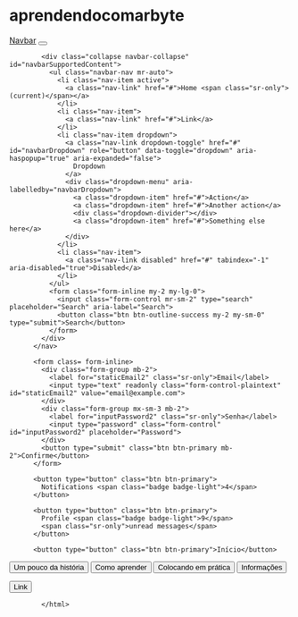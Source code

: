 # aprendendocomarbyte
<html> 
 <head>
    <meta charset= "utf-8">
    <title> Aprendendo a usar o Bootstrap </title> 
    <link rel="stylesheet" href="https://stackpath.bootstrapcdn.com/bootstrap/4.5.0/css/bootstrap.min.css" integrity="sha384-9aIt2nRpC12Uk9gS9baDl411NQApFmC26EwAOH8WgZl5MYYxFfc+NcPb1dKGj7Sk" crossorigin="anonymous"> 
     </head>
       <body>
        <nav class="navbar navbar-expand-lg navbar-light bg-light">
            <a class="navbar-brand" href="#">Navbar</a>
            <button class="navbar-toggler" type="button" data-toggle="collapse" data-target="#navbarSupportedContent" aria-controls="navbarSupportedContent" aria-expanded="false" aria-label="Toggle navigation">
              <span class="navbar-toggler-icon"></span>
            </button>
          
            <div class="collapse navbar-collapse" id="navbarSupportedContent">
              <ul class="navbar-nav mr-auto">
                <li class="nav-item active">
                  <a class="nav-link" href="#">Home <span class="sr-only">(current)</span></a>
                </li>
                <li class="nav-item">
                  <a class="nav-link" href="#">Link</a>
                </li>
                <li class="nav-item dropdown">
                  <a class="nav-link dropdown-toggle" href="#" id="navbarDropdown" role="button" data-toggle="dropdown" aria-haspopup="true" aria-expanded="false">
                    Dropdown
                  </a>
                  <div class="dropdown-menu" aria-labelledby="navbarDropdown">
                    <a class="dropdown-item" href="#">Action</a>
                    <a class="dropdown-item" href="#">Another action</a>
                    <div class="dropdown-divider"></div>
                    <a class="dropdown-item" href="#">Something else here</a>
                  </div>
                </li>
                <li class="nav-item">
                  <a class="nav-link disabled" href="#" tabindex="-1" aria-disabled="true">Disabled</a>
                </li>
              </ul>
              <form class="form-inline my-2 my-lg-0">
                <input class="form-control mr-sm-2" type="search" placeholder="Search" aria-label="Search">
                <button class="btn btn-outline-success my-2 my-sm-0" type="submit">Search</button>
              </form>
            </div>
          </nav>
          
          <form class= form-inline>
            <div class="form-group mb-2">
              <label for="staticEmail2" class="sr-only">Email</label>
              <input type="text" readonly class="form-control-plaintext" id="staticEmail2" value="email@example.com">
            </div>
            <div class="form-group mx-sm-3 mb-2">
              <label for="inputPassword2" class="sr-only">Senha</label>
              <input type="password" class="form-control" id="inputPassword2" placeholder="Password">
            </div>
            <button type="submit" class="btn btn-primary mb-2">Confirme</button>
          </form>

          <button type="button" class="btn btn-primary">
            Notifications <span class="badge badge-light">4</span>
          </button>

          <button type="button" class="btn btn-primary">
            Profile <span class="badge badge-light">9</span>
            <span class="sr-only">unread messages</span>
          </button>

          <button type="button" class="btn btn-primary">Início</button>
<button type="button" class="btn btn-secondary">Um pouco da história</button>
<button type="button" class="btn btn-success">Como aprender</button>
<button type="button" class="btn btn-danger">Colocando em prática</button>
<button type="button" class="btn btn-info">Informações</button>

<button type="button" class="btn btn-link">Link</button>
       </body>

            </html>
